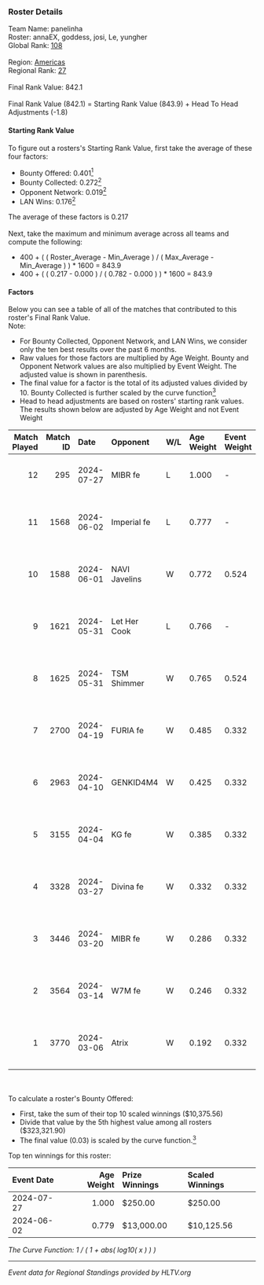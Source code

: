 ### Roster Details<br />
Team Name: panelinha<br />
Roster: annaEX, goddess, josi, Le, yungher<br />
Global Rank: [108](../standings_global.md)<br />
<br />
Region: [Americas]( ../standings_americas.md)<br />
Regional Rank: [27]( ../standings_americas.md)<br />
<br />
Final Rank Value:  842.1<br />
<br />
Final Rank Value (842.1) = Starting Rank Value (843.9) + Head To Head Adjustments (-1.8)<br />

#### Starting Rank Value<br />
To figure out a rosters's Starting Rank Value, first take the average of these four factors:<br />
- Bounty Offered: 0.401[<sup>1</sup>](#table2)
- Bounty Collected: 0.272[<sup>2</sup>](#table1)
- Opponent Network: 0.019[<sup>2</sup>](#table1)
- LAN Wins: 0.176[<sup>2</sup>](#table1)

The average of these factors is 0.217<br />
<br />
Next, take the maximum and minimum average across all teams and compute the following:<br />
- 400 + ( ( Roster_Average - Min_Average ) / ( Max_Average - Min_Average ) ) * 1600 = 843.9
- 400 + ( ( 0.217 - 0.000 ) / ( 0.782 - 0.000 ) ) * 1600 = 843.9


#### Factors<br />
Below you can see a table of all of the matches that contributed to this roster's Final Rank Value.<br />
Note:<br />

- For Bounty Collected, Opponent Network, and LAN Wins, we consider only the ten best results over the past 6 months.
- Raw values for those factors are multiplied by Age Weight. Bounty and Opponent Network values are also multiplied by Event Weight. The adjusted value is shown in parenthesis.
- The final value for a factor is the total of its adjusted values divided by 10. Bounty Collected is further scaled by the curve function[<sup>3</sup>](#curveFunction)
- Head to head adjustments are based on rosters' starting rank values. The results shown below are adjusted by Age Weight and not Event Weight
<span id="table1"></span><br />


| Match Played | Match ID | Date       | Opponent      | W/L | Age Weight | Event Weight | Bounty Collected | Opponent Network | LAN Wins  | H2H Adj. | Roster                                   |
| -: | -: | :- | :- | :- | :- | :- | :- | :- | :- | -: | :- |
|           12 |      295 | 2024-07-27 | MIBR fe       | L   | 1.000      | -            | -                | -                | -         |   -21.84 | annaEX, goddess, josi, Le, yungher       |
|           11 |     1568 | 2024-06-02 | Imperial fe   | L   | 0.777      | -            | -                | -                | -         |    -6.57 | annaEX, goddess, julih, poppins, yungher |
|           10 |     1588 | 2024-06-01 | NAVI Javelins | W   | 0.772      | 0.524        | 0.026 (0.011)    | 0.188 (0.076)    | 1 (0.772) |    12.16 | annaEX, goddess, julih, poppins, yungher |
|            9 |     1621 | 2024-05-31 | Let Her Cook  | L   | 0.766      | -            | -                | -                | -         |   -10.22 | annaEX, goddess, julih, poppins, yungher |
|            8 |     1625 | 2024-05-31 | TSM Shimmer   | W   | 0.765      | 0.524        | 0.020 (0.008)    | 0.199 (0.080)    | 1 (0.765) |     7.76 | annaEX, goddess, julih, poppins, yungher |
|            7 |     2700 | 2024-04-19 | FURIA fe      | W   | 0.485      | 0.332        | 0.003 (0.001)    | 0.074 (0.012)    | 0 (0.000) |     4.19 | annaEX, goddess, julih, poppins, yungher |
|            6 |     2963 | 2024-04-10 | GENKID4M4     | W   | 0.425      | 0.332        | 0.002 (0.000)    | 0.011 (0.002)    | 0 (0.000) |     2.70 | annaEX, goddess, julih, poppins, yungher |
|            5 |     3155 | 2024-04-04 | KG fe         | W   | 0.385      | 0.332        | 0.002 (0.000)    | 0.003 (0.000)    | 0 (0.000) |     1.65 | annaEX, goddess, julih, poppins, yungher |
|            4 |     3328 | 2024-03-27 | Divina fe     | W   | 0.332      | 0.332        | 0.002 (0.000)    | 0.021 (0.002)    | 0 (0.000) |     2.40 | annaEX, goddess, julih, poppins, yungher |
|            3 |     3446 | 2024-03-20 | MIBR fe       | W   | 0.286      | 0.332        | 0.007 (0.001)    | 0.107 (0.010)    | 0 (0.000) |     2.65 | annaEX, goddess, julih, poppins, yungher |
|            2 |     3564 | 2024-03-14 | W7M fe        | W   | 0.246      | 0.332        | 0.002 (0.000)    | 0.033 (0.003)    | 0 (0.000) |     1.79 | annaEX, goddess, julih, poppins, yungher |
|            1 |     3770 | 2024-03-06 | Atrix         | W   | 0.192      | 0.332        | 0.003 (0.000)    | 0.059 (0.004)    | 0 (0.000) |     1.50 | annaEX, goddess, julih, poppins, yungher |

<br />
<span id="table2"></span><br />
To calculate a roster's Bounty Offered:<br />

- First, take the sum of their top 10 scaled winnings ($10,375.56)
- Divide that value by the 5th highest value among all rosters ($323,321.90)
- The final value (0.03) is scaled by the curve function.[<sup>3</sup>](#curveFunction)

Top ten winnings for this roster:<br />

| Event Date | Age Weight | Prize Winnings | Scaled Winnings |
| :- | -: | :- | :- |
| 2024-07-27 |      1.000 | $250.00        | $250.00         |
| 2024-06-02 |      0.779 | $13,000.00     | $10,125.56      |


<span id="curveFunction"></span>_The Curve Function: 1 / ( 1 + abs( log10( x ) ) )_<br />

---
_Event data for Regional Standings provided by HLTV.org_<br />
